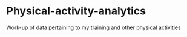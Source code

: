 # Physical-activity-analytics
Work-up of data pertaining to my training and other physical activities

